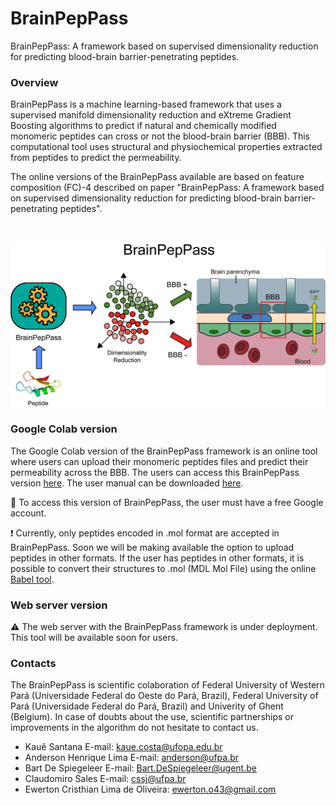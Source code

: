 # BrainPepPass
BrainPepPass: A framework based on supervised dimensionality reduction for predicting blood-brain barrier-penetrating peptides.

### Overview

BrainPepPass is a machine learning-based framework that uses a supervised manifold dimensionality reduction and eXtreme Gradient Boosting algorithms to predict if natural and chemically modified monomeric peptides can cross or not the blood-brain barrier (BBB). This computational tool uses structural and physiochemical properties extracted from peptides to predict the permeability. 

The online versions of the BrainPepPass available are based on feature composition (FC)-4 described on paper "BrainPepPass: A framework based on supervised dimensionality reduction for predicting blood-brain barrier-penetrating peptides".

<br>
<p align="center">
    <img src="images/schematic_webserver.png" width="700" >
</p>

### Google Colab version
The Google Colab version of the BrainPepPass framework is an online tool where users can upload their monomeric peptides files and predict their permeability across the BBB. The users can access this BrainPepPass version [here](https://colab.research.google.com/drive/1O-obGm1mN7RdyevRzs3h0uQ0ZtIsNCa_?usp=sharing). The user manual can be downloaded [here](https://github.com/ewerton-cristhian/BrainPepPass/blob/master/manual/user_manual_BrainPepPass.pdf).

:key: To access this version of BrainPepPass, the user must have a free Google account.

:exclamation: Currently, only peptides encoded in .mol format are accepted in BrainPepPass. Soon we will be making available the option to upload peptides in other formats. If the user has peptides in other formats, it is possible to convert their structures to .mol ​​(MDL Mol File) using the online [Babel tool](https://chemdb.ics.uci.edu/cgibin/BabelWeb.py).

### Web server version
:warning: The web server with the BrainPepPass framework is under deployment. This tool will be available soon for users.

### Contacts
The BrainPepPass is scientific colaboration of Federal University of Western Pará (Universidade Federal do Oeste do Pará, Brazil), Federal University of Pará (Universidade Federal do Pará, Brazil) and Univerity of Ghent (Belgium).
In case of doubts about the use, scientific partnerships or improvements in the algorithm do not hesitate to contact us.

* Kauê Santana E-mail: kaue.costa@ufopa.edu.br
* Anderson Henrique Lima E-mail: anderson@ufpa.br
* Bart De Spiegeleer E-mail: Bart.DeSpiegeleer@ugent.be
* Claudomiro Sales E-mail: cssj@ufpa.br
* Ewerton Cristhian Lima de Oliveira: ewerton.o43@gmail.com
